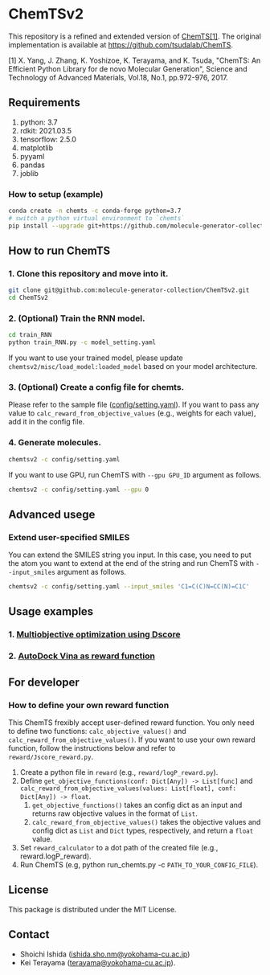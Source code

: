 # ChemTSv2

This repository is a refined and extended version of [ChemTS[1]](https://www.tandfonline.com/doi/full/10.1080/14686996.2017.1401424). The original implementation is available at https://github.com/tsudalab/ChemTS.

[1] X. Yang, J. Zhang, K. Yoshizoe, K. Terayama, and K. Tsuda, "ChemTS: An Efficient Python Library for de novo Molecular Generation", Science and Technology of Advanced Materials, Vol.18, No.1, pp.972-976, 2017.

## Requirements

1. python: 3.7
2. rdkit: 2021.03.5
3. tensorflow: 2.5.0
4. matplotlib
5. pyyaml
6. pandas
7. joblib

### How to setup (example)

```bash
conda create -n chemts -c conda-forge python=3.7
# switch a python virtual environment to `chemts`
pip install --upgrade git+https://github.com/molecule-generator-collection/ChemTSv2.git
```

## How to run ChemTS

### 1. Clone this repository and move into it.

```bash
git clone git@github.com:molecule-generator-collection/ChemTSv2.git
cd ChemTSv2
```

### 2. (Optional) Train the RNN model.

```bash
cd train_RNN
python train_RNN.py -c model_setting.yaml
```

If you want to use your trained model, please update `chemtsv2/misc/load_model:loaded_model` based on your model architecture.

### 3. (Optional) Create a config file for chemts.

Please refer to the sample file ([config/setting.yaml](config/setting.yaml)).
If you want to pass any value to `calc_reward_from_objective_values` (e.g., weights for each value), add it in the config file.

### 4. Generate molecules.

```bash
chemtsv2 -c config/setting.yaml
```

If you want to use GPU, run ChemTS with `--gpu GPU_ID` argument as follows.

```bash
chemtsv2 -c config/setting.yaml --gpu 0
```

## Advanced usege

### Extend user-specified SMILES

You can extend the SMILES string you input.
In this case, you need to put the atom you want to extend at the end of the string and run ChemTS with `--input_smiles` argument as follows.

```bash
chemtsv2 -c config/setting.yaml --input_smiles 'C1=C(C)N=CC(N)=C1C'
```

## Usage examples

### 1. [Multiobjective optimization using Dscore](./doc/multiobjective_optimization_using_dscore.md)

### 2. [AutoDock Vina as reward function](./doc/autodock_vina.md)

## For developer

### How to define your own reward function

This ChemTS frexibly accept user-defined reward function.
You only need to define two functions: `calc_objective_values()` and `calc_reward_from_objective_values()`.
If you want to use your own reward function, follow the instructions below and refer to `reward/Jscore_reward.py`.

1. Create a python file in `reward` (e.g., `reward/logP_reward.py`).
2. Define `get_objective_functions(conf: Dict[Any]) -> List[func]` and `calc_reward_from_objective_values(values: List[float], conf: Dict[Any]) -> float`.  
   1. `get_objective_functions()` takes an config dict as an input and returns raw objective values in the format of `List`.  
   2. `calc_reward_from_objective_values()` takes the objective values and config dict as `List` and `Dict` types, respectively, and return a `float` value.  
3. Set `reward_calculator` to a dot path of the created file (e.g., reward.logP_reward).
4. Run ChemTS (e.g, python run_chemts.py -c `PATH_TO_YOUR_CONFIG_FILE`).

## License

This package is distributed under the MIT License.

## Contact

- Shoichi Ishida (ishida.sho.nm@yokohama-cu.ac.jp)
- Kei Terayama (terayama@yokohama-cu.ac.jp).
